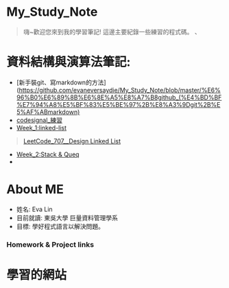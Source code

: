 # My_Study_Note
> 嗨~歡迎您來到我的學習筆記!
> 這邊主要紀錄一些練習的程式碼。
、
# 資料結構與演算法筆記:
  *  [新手裝git、寫markdown的方法](https://github.com/evaneversaydie/My_Study_Note/blob/master/%E6%96%B0%E6%89%8B%E6%8E%A5%E8%A7%B8github_(%E4%BD%BF%E7%94%A8%E5%BF%83%E5%BE%97%2B%E8%A3%9Dgit%2B%E5%AF%ABmarkdown)
  * [codesignal_練習](https://github.com/evaneversaydie/My_Study_Note/tree/master/leetcode)
  *  [Week_1:linked-list](https://github.com/evaneversaydie/My_Study_Note/blob/master/Week1_Linked%20list.md)
   > [LeetCode_707__Design Linked List](https://github.com/evaneversaydie/My_Study_Note/blob/master/leetcode/707_Design%20Linked%20List.ipynb)
  *  [Week_2:Stack & Queq]()
  *  [Week_3:Quick_Sort]:()


# About ME
* 姓名: Eva Lin
* 目前就讀: 東吳大學 巨量資料管理學系
* 目標: 學好程式語言以解決問題。

### Homework & Project links

# 學習的網站
